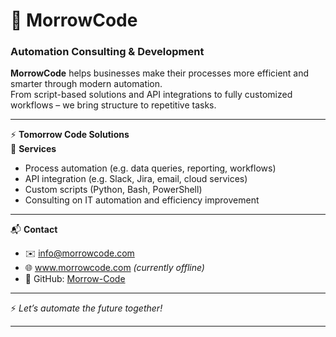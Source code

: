 # 🐙 MorrowCode  
### Automation Consulting & Development  

**MorrowCode** helps businesses make their processes more efficient and smarter through modern automation.  
From script-based solutions and API integrations to fully customized workflows – we bring structure to repetitive tasks.

---

⚡ **Tomorrow Code Solutions**  
🚀 **Services**  
- Process automation (e.g. data queries, reporting, workflows)  
- API integration (e.g. Slack, Jira, email, cloud services)  
- Custom scripts (Python, Bash, PowerShell)  
- Consulting on IT automation and efficiency improvement  

---

📬 **Contact**  
- ✉️ info@morrowcode.com  
- 🌐 www.morrowcode.com *(currently offline)*  
- 🐙 GitHub: [Morrow-Code](https://github.com/Morrow-Code)  

---

⚡ *Let’s automate the future together!*  

---

